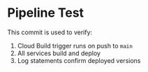 # Pipeline Test
This commit is used to verify:
1. Cloud Build trigger runs on push to `main`
2. All services build and deploy
3. Log statements confirm deployed versions
